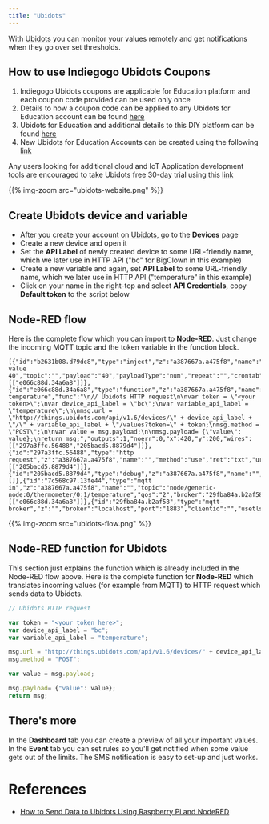 ```yaml
---
title: "Ubidots"
---
```


With [Ubidots](https://ubidots.com) you can monitor your values remotely and get notifications when they go over set thresholds.

## How to use Indiegogo Ubidots Coupons

1. Indiegogo Ubidots coupons are applicable for Education platform and each coupon code provided can be used only once
2. Details to how a coupon code can be applied to any Ubidots for Education account can be found [here](http://help.ubidots.com/user-guides/promo-codes)
3. Ubidots for Education and additional details to this DIY platform can be found [here](https://ubidots.com/education/)
4. New Ubidots for Education Accounts can be created using the following [link](https://app.ubidots.com/accounts/signup/)

Any users looking for additional cloud and IoT Application development tools are encouraged to take Ubidots free 30-day trial using this [link](https://industrial.ubidots.com/accounts/signup_industrial/)

{{% img-zoom src="ubidots-website.png" %}}

## Create Ubidots device and variable

  * After you create your account on [Ubidots](https://ubidots.com), go to the **Devices** page
  * Create a new device and open it
  * Set the **API Label** of newly created device to some URL-friendly name, which we later use in HTTP API ("bc" for BigClown in this example)
  * Create a new variable and again, set **API Label** to some URL-friendly name, which we later use in HTTP API ("temperature" in this example)
  * Click on your name in the right-top and select **API Credentials**, copy **Default token** to the script below

## Node-RED flow

Here is the complete flow which you can import to **Node-RED**. Just change the incoming MQTT topic and the token variable in the function block.

```
[{"id":"b2631b08.d79dc8","type":"inject","z":"a387667a.a475f8","name":"Test value 40","topic":"","payload":"40","payloadType":"num","repeat":"","crontab":"","once":false,"x":150,"y":200,"wires":[["e066c88d.34a6a8"]]},{"id":"e066c88d.34a6a8","type":"function","z":"a387667a.a475f8","name":"Ubidots temperature","func":"\n// Ubidots HTTP request\n\nvar token = \"<your token>\";\nvar device_api_label = \"bc\";\nvar variable_api_label = \"temperature\";\n\nmsg.url = \"http://things.ubidots.com/api/v1.6/devices/\" + device_api_label + \"/\" + variable_api_label + \"/values?token=\" + token;\nmsg.method = \"POST\";\n\nvar value = msg.payload;\n\nmsg.payload= {\"value\": value};\nreturn msg;","outputs":1,"noerr":0,"x":420,"y":200,"wires":[["297a3ffc.56488","205bacd5.8879d4"]]},{"id":"297a3ffc.56488","type":"http request","z":"a387667a.a475f8","name":"","method":"use","ret":"txt","url":"","tls":"","x":650,"y":160,"wires":[["205bacd5.8879d4"]]},{"id":"205bacd5.8879d4","type":"debug","z":"a387667a.a475f8","name":"","active":true,"console":"false","complete":"false","x":830,"y":200,"wires":[]},{"id":"7c568c97.13fe44","type":"mqtt in","z":"a387667a.a475f8","name":"","topic":"node/generic-node:0/thermometer/0:1/temperature","qos":"2","broker":"29fba84a.b2af58","x":250,"y":120,"wires":[["e066c88d.34a6a8"]]},{"id":"29fba84a.b2af58","type":"mqtt-broker","z":"","broker":"localhost","port":"1883","clientid":"","usetls":false,"compatmode":true,"keepalive":"60","cleansession":true,"willTopic":"","willQos":"0","willPayload":"","birthTopic":"","birthQos":"0","birthPayload":""}]
```


{{% img-zoom src="ubidots-flow.png" %}}

## Node-RED function for Ubidots

This section just explains the function which is already included in the Node-RED flow above.
Here is the complete function for **Node-RED** which translates incoming values (for example from MQTT) to HTTP request which sends data to Ubidots.

```javascript
// Ubidots HTTP request

var token = "<your token here>";
var device_api_label = "bc";
var variable_api_label = "temperature";

msg.url = "http://things.ubidots.com/api/v1.6/devices/" + device_api_label + "/" + variable_api_label + "/values?token=" + token;
msg.method = "POST";

var value = msg.payload;

msg.payload= {"value": value};
return msg;

```

## There's more

In the **Dashboard** tab you can create a preview of all your important values. In the **Event** tab you can set rules so you'll get notified when some value gets out of the limits. The SMS notification is easy to set-up and just works.

# References

* [How to Send Data to Ubidots Using Raspberry Pi and NodeRED](https://www.hackster.io/kierankieran/how-to-send-data-to-ubidots-using-raspberry-pi-and-nodered-128b5c)
